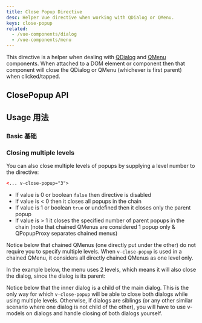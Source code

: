 ```yaml
---
title: Close Popup Directive
desc: Helper Vue directive when working with QDialog or QMenu.
keys: close-popup
related:
  - /vue-components/dialog
  - /vue-components/menu
---
```


This directive is a helper when dealing with [QDialog](/vue-components/dialog) and [QMenu](/vue-components/menu) components. When attached to a DOM element or component then that component will close the QDialog or QMenu (whichever is first parent) when clicked/tapped.

## ClosePopup API

<doc-api file="ClosePopup" />

## Usage 用法

### Basic 基础

<doc-example title="With a QMenu" file="ClosePopup/Menu" />

<doc-example title="With a QDialog" file="ClosePopup/Dialog" />

### Closing multiple levels

You can also close multiple levels of popups by supplying a level number to the directive:

```html
<... v-close-popup="3">
```

* If value is 0 or boolean `false` then directive is disabled
* If value is < 0 then it closes all popups in the chain
* If value is 1 or boolean `true` or undefined then it closes only the parent popup
* If value is > 1 it closes the specified number of parent popups in the chain (note that chained QMenus are considered 1 popup only & QPopupProxy separates chained menus)

Notice below that chained QMenus (one directly put under the other) do not require you to specify multiple levels. When `v-close-popup` is used in a chained QMenu, it considers all directly chained QMenus as one level only.

<doc-example title="Menu tree" file="ClosePopup/MenuTree" />

In the example below, the menu uses 2 levels, which means it will also close the dialog, since the dialog is its parent:

<doc-example title="Dialog with menu" file="ClosePopup/DialogMenu" />

Notice below that the inner dialog is a child of the main dialog. This is the only way for which `v-close-popup` will be able to close both dialogs while using multiple levels. Otherwise, if dialogs are siblings (or any other similar scenario where one dialog is not child of the other), you will have to use v-models on dialogs and handle closing of both dialogs yourself.

<doc-example title="Dialog in Dialog" file="ClosePopup/DialogInDialog" />
